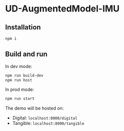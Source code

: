 # UD-AugmentedModel-IMU

## Installation

```bash
npm i
```

## Build and run

In dev mode:

```bash
npm run build-dev
npm run host
```

In prod mode:

```bash
npm run start
```


The demo will be hosted on:

- Digital: `localhost:8000/digital`
- Tangible: `localhost:8000/tangible`
 
